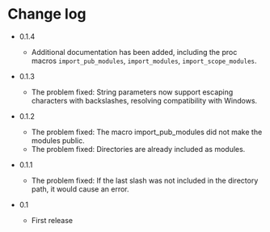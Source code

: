 # Change log

- 0.1.4
    + Additional documentation has been added, including the proc macros `import_pub_modules`, `import_modules`, `import_scope_modules`.

- 0.1.3
    + The problem fixed: String parameters now support escaping characters with backslashes, resolving compatibility with Windows.

- 0.1.2
    + The problem fixed: The macro import_pub_modules did not make the modules public.
    + The problem fixed: Directories are already included as modules.

- 0.1.1
    + The problem fixed: If the last slash was not included in the directory path, it would cause an error.

- 0.1
    + First release
